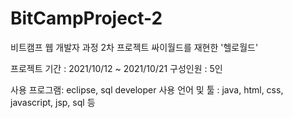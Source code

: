# BitCampProject-2

비트캠프 웹 개발자 과정 2차 프로젝트
싸이월드를 재현한 '헬로월드'


프로젝트 기간 : 2021/10/12 ~ 2021/10/21
구성인원 : 5인

사용 프로그램: eclipse, sql developer
사용 언어 및 툴 : java, html, css, javascript, jsp, sql 등

